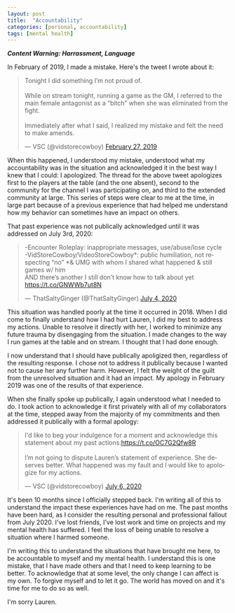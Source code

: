 ```yaml
---
layout: post
title:  "Accountability"
categories: [personal, accountability]
tags: [mental health]
---
```


***Content Warning: Harrassment, Language***

In February of 2019, I made a mistake. Here's the tweet I wrote about it:

<blockquote class="twitter-tweet"><p lang="en" dir="ltr">Tonight I did something I’m not proud of.<br><br>While on stream tonight, running a game as the GM, I referred to the main female antagonist as a “bitch” when she was eliminated from the fight.<br><br>Immediately after what I said, I realized my mistake and felt the need to make amends.</p>&mdash; VSC (@vidstorecowboy) <a href="https://twitter.com/vidstorecowboy/status/1100605982499958784?ref_src=twsrc%5Etfw">February 27, 2019</a></blockquote> <script async src="https://platform.twitter.com/widgets.js" charset="utf-8"></script>

When this happened, I understood my mistake, understood what my accountability was in the situation and acknowledged it in the best way I knew that I could: I apologized. The thread for the above tweet apologizes first to the players at the table (and the one absent), second to the community for the channel I was participating on, and third to the extended community at large. This series of steps were clear to me at the time, in large part because of a previous experience that had helped me understand how my behavior can sometimes have an impact on others.

That past experience was not publically acknowledged until it was addressed on July 3rd, 2020:

<blockquote class="twitter-tweet"><p lang="en" dir="ltr">-Encounter Roleplay: inappropriate messages, use/abuse/lose cycle<br>-VidStoreCowboy/VideoStoreCowboy*: public humiliation, not respecting “no” *&amp; UMG with whom I shared what happened &amp; still games w/ him<br>AND there’s another I still don’t know how to talk about yet <a href="https://t.co/GNWWb7ut8N">https://t.co/GNWWb7ut8N</a></p>&mdash; ThatSaltyGinger (@ThatSaltyGinger) <a href="https://twitter.com/ThatSaltyGinger/status/1279233531156115457?ref_src=twsrc%5Etfw">July 4, 2020</a></blockquote> <script async src="https://platform.twitter.com/wigets.js" charset="utf-8"></script>

This situation was handled poorly at the time it occurred in 2018. When I did come to finally understand how I had hurt Lauren, I did my best to address my actions. Unable to resolve it directly with her, I worked to minimize any future trauma by disengaging from the situation. I made changes to the way I run games at the table and on stream. I thought that I had done enough.

I now understand that I should have publically apoligized then, regardless of the resulting response. I chose not to address it publically because I wanted not to cause her any further harm. However, I felt the weight of the guilt from the unresolved situation and it had an impact. My apology in February 2019 was one of the results of that experience.

When she finally spoke up publically, I again understood what I needed to do. I took action to acknowledge it first privately with all of my collaborators at the time, stepped away from the majority of my commitments and then addressed it publically with a formal apology:

<blockquote class="twitter-tweet"><p lang="en" dir="ltr">I&#39;d like to beg your indulgence for a moment and acknowledge this statement about my past actions:<a href="https://t.co/OC7G2Qfw8R">https://t.co/OC7G2Qfw8R</a><br><br>I’m not going to dispute Lauren’s statement of experience. She deserves better. What happened was my fault and I would like to apologize for my actions.</p>&mdash; VSC (@vidstorecowboy) <a href="https://twitter.com/vidstorecowboy/status/1280064079353180160?ref_src=twsrc%5Etfw">July 6, 2020</a></blockquote> <script async src="https://platform.twitter.com/widgets.js" charset="utf-8"></script>

It's been 10 months since I officially stepped back. I'm writing all of this to understand the impact these experiences have had on me. The past months have been hard, as I consider the resulting personal and professional fallout from July 2020. I've lost friends, I've lost work and time on projects and my mental health has suffered. I feel the loss of being unable to resolve a situation where I harmed someone.

I'm writing this to understand the situations that have brought me here, to be accountable to myself and my mental health. I understand this is one mistake, that I have made others and that I need to keep learning to be better. To acknowledge that at some level, the only change I can affect is my own. To forgive myself and to let it go. The world has moved on and it's time for me to do so as well.

I'm sorry Lauren.
